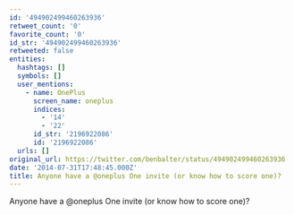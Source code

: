 ```yaml
---
id: '494902499460263936'
retweet_count: '0'
favorite_count: '0'
id_str: '494902499460263936'
retweeted: false
entities:
  hashtags: []
  symbols: []
  user_mentions:
    - name: OnePlus
      screen_name: oneplus
      indices:
        - '14'
        - '22'
      id_str: '2196922086'
      id: '2196922086'
  urls: []
original_url: https://twitter.com/benbalter/status/494902499460263936
date: '2014-07-31T17:48:45.000Z'
title: Anyone have a @oneplus One invite (or know how to score one)?
---
```


Anyone have a @oneplus One invite (or know how to score one)?